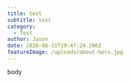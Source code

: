 ```yaml
---
title: test
subtitle: test
category:
  - Test
author: Jason
date: 2020-08-31T19:47:24.296Z
featureImage: /uploads/about-hero.jpg
---
```

body